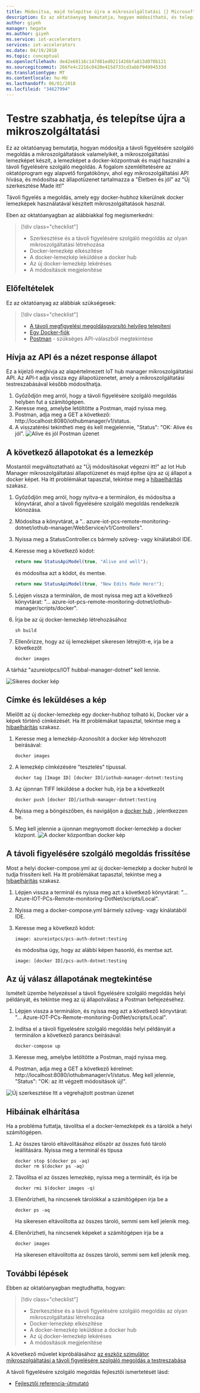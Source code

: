 ```yaml
---
title: Módosítsa, majd telepítse újra a mikroszolgáltatási |} Microsoft Docs
description: Ez az oktatóanyag bemutatja, hogyan módosítható, és telepítse újra a mikroszolgáltatási távoli felügyelete
author: giyeh
manager: hegate
ms.author: giyeh
ms.service: iot-accelerators
services: iot-accelerators
ms.date: 04/19/2018
ms.topic: conceptual
ms.openlocfilehash: de42e68116c147d81ed0211426bfa813d070b121
ms.sourcegitcommit: 266fe4c2216c0420e415d733cd3abbf94994533d
ms.translationtype: MT
ms.contentlocale: hu-HU
ms.lasthandoff: 06/01/2018
ms.locfileid: "34627994"
---
```

# <a name="customize-and-redeploy-a-microservice"></a>Testre szabhatja, és telepítse újra a mikroszolgáltatási

Ez az oktatóanyag bemutatja, hogyan módosítja a távoli figyelésére szolgáló megoldás a mikroszolgáltatások valamelyikét, a mikroszolgáltatási lemezképet készít, a lemezképet a docker-központnak és majd használni a távoli figyelésére szolgáló megoldás. A fogalom szemléltetésére az oktatóprogram egy alapvető forgatókönyv, ahol egy mikroszolgáltatási API hívása, és módosítsa az állapotüzenet tartalmazza a "Életben és jól" az "Új szerkesztése Made itt!"

Távoli figyelés a megoldás, amely egy docker-hubhoz kikerülnek docker lemezképek használatával készített mikroszolgáltatások használ. 

Eben az oktatóanyagban az alábbiakkal fog megismerkedni:

>[!div class="checklist"]
> * Szerkesztése és a távoli figyelésére szolgáló megoldás az olyan mikroszolgáltatási létrehozása
> * Docker-lemezkép elkészítése
> * A docker-lemezkép leküldése a docker hub
> * Az új docker-lemezkép lekéréses
> * A módosítások megjelenítése 

## <a name="prerequisites"></a>Előfeltételek

Ez az oktatóanyag az alábbiak szükségesek:

>[!div class="checklist"]
> * [A távoli megfigyelési megoldásgyorsító helyileg telepíteni](iot-accelerators-remote-monitoring-deploy-local.md)
> * [Egy Docker-fiók](https://hub.docker.com/)
> * [Postman](https://www.getpostman.com/) - szükséges API-válaszból megtekintése

## <a name="call-the-api-and-view-response-status"></a>Hívja az API és a nézet response állapot

Ez a kijelző meghívja az alapértelmezett IoT hub manager mikroszolgáltatási API. Az API-t adja vissza egy állapotüzenetet, amely a mikroszolgáltatási testreszabásával később módosíthatja.

1. Győződjön meg arról, hogy a távoli figyelésére szolgáló megoldás helyben fut a számítógépen.
2. Keresse meg, amelybe letöltötte a Postman, majd nyissa meg.
3. Postman, adja meg a GET a következő: http://localhost:8080/iothubmanager/v1/status.
4. A visszatérési tekintheti meg és kell megjelennie, "Status": "OK: Alive és jól".
![Alive és jól Postman üzenet](./media/iot-accelerators-microservices-example/postman-alive-well.png)

## <a name="change-the-status-and-build-the-image"></a>A következő állapotokat és a lemezkép

Mostantól megváltoztatható az "Új módosításokat végezni itt!" az Iot Hub Manager mikroszolgáltatási állapotüzenet és majd építse újra az új állapot a docker képet. Ha itt problémákat tapasztal, tekintse meg a [hibaelhárítás](#Troubleshoot) szakasz.

1. Győződjön meg arról, hogy nyitva-e a terminálon, és módosítsa a könyvtárat, ahol a távoli figyelésére szolgáló megoldás rendelkezik klónozása. 
2. Módosítsa a könyvtárat, a ".. azure-iot-pcs-remote-monitoring-dotnet/iothub-manager/WebService/v1/Controllers".
3. Nyissa meg a StatusController.cs bármely szöveg- vagy kínálatából IDE. 
4. Keresse meg a következő kódot:

    ```javascript
    return new StatusApiModel(true, "Alive and well");
    ```

    és módosítsa azt a kódot, és mentse.

    ```javascript
    return new StatusApiModel(true, "New Edits Made Here!");
    ```

5. Lépjen vissza a terminálon, de most nyissa meg azt a következő könyvtárat: "... azure-iot-pcs-remote-monitoring-dotnet/iothub-manager/scripts/docker".
6. Írja be az új docker-lemezkép létrehozásához

    ```cmd/sh
    sh build
    ```

7. Ellenőrizze, hogy az új lemezképet sikeresen létrejött-e, írja be a következőt

    ```cmd/sh
    docker images 
    ```

A tárház "azureiotpcs/IOT hubbal-manager-dotnet" kell lennie.

![Sikeres docker kép](./media/iot-accelerators-microservices-example/successful-docker-image.png)

## <a name="tag-and-push-the-image"></a>Címke és leküldéses a kép
Mielőtt az új docker-lemezkép egy docker-hubhoz tolható ki, Docker vár a képek történő címkézését. Ha itt problémákat tapasztal, tekintse meg a [hibaelhárítás](#Troubleshoot) szakasz.

1. Keresse meg a lemezkép-Azonosítót a docker kép létrehozott beírásával:

    ```cmd/sh
    docker images
    ```

2. A lemezkép címkézésére "tesztelés" típussal.

    ```cmd/sh
    docker tag [Image ID] [docker ID]/iothub-manager-dotnet:testing 
    ```

3. Az újonnan TIFF leküldése a docker hub, írja be a következőt

    ```cmd/sh
    docker push [docker ID]/iothub-manager-dotnet:testing
    ```

4. Nyissa meg a böngészőben, és navigáljon a [docker hub](https://hub.docker.com/) , jelentkezzen be.
5. Meg kell jelennie a újonnan megnyomott docker-lemezkép a docker központ.
![A docker központban docker kép](./media/iot-accelerators-microservices-example/docker-image-in-docker-hub.png)

## <a name="update-your-remote-monitoring-solution"></a>A távoli figyelésére szolgáló megoldás frissítése
Most a helyi docker-compose.yml az új docker-lemezkép a docker hubról le tudja frissíteni kell. Ha itt problémákat tapasztal, tekintse meg a [hibaelhárítás](#Troubleshoot) szakasz.

1. Lépjen vissza a terminál és nyissa meg azt a következő könyvtárat: "... Azure-IOT-PCs-Remote-monitoring-DotNet/scripts/Local".
2. Nyissa meg a docker-compose.yml bármely szöveg- vagy kínálatából IDE.
3. Keresse meg a következő kódot:

    ```docker
    image: azureiotpcs/pcs-auth-dotnet:testing
    ```

    és módosítsa úgy, hogy az alábbi képen hasonló, és mentse azt.

    ```cmd/sh
    image: [docker ID]/pcs-auth-dotnet:testing
    ```

## <a name="view-the-new-response-status"></a>Az új válasz állapotának megtekintése
Ismételt üzembe helyezéssel a távoli figyelésére szolgáló megoldás helyi példányát, és tekintse meg az új állapotválasz a Postman befejezéséhez.

1. Lépjen vissza a terminálon, és nyissa meg azt a következő könyvtárat: "... Azure-IOT-PCs-Remote-monitoring-DotNet/scripts/Local".
2. Indítsa el a távoli figyelésére szolgáló megoldás helyi példányát a terminálon a következő parancs beírásával:

    ```cmd/sh
    docker-compose up
    ```

3. Keresse meg, amelybe letöltötte a Postman, majd nyissa meg.
4. Postman, adja meg a GET a következő kérelmet: http://localhost:8080/iothubmanager/v1/status. Meg kell jelennie, "Status": "OK: az itt végzett módosítások új!".

![Új szerkesztése Itt a végrehajtott postman üzenet](./media/iot-accelerators-microservices-example/new-postman-message.png)

## <a name="Troubleshoot"></a>Hibáinak elhárítása

Ha a probléma futtatja, távolítsa el a docker-lemezképek és a tárolók a helyi számítógépen.

1. Az összes tároló eltávolításához először az összes futó tároló leállítására. Nyissa meg a terminál és típusa

    ```cmd/sh
    docker stop $(docker ps -aq)
    docker rm $(docker ps -aq)
    ```
    
2. Távolítsa el az összes lemezkép, nyissa meg a terminált, és írja be 

    ```cmd/sh
    docker rmi $(docker images -q)
    ```

3. Ellenőrizheti, ha nincsenek tárolókkal a számítógépen írja be a

    ```cmd/sh
    docker ps -aq 
    ```

    Ha sikeresen eltávolította az összes tároló, semmi sem kell jelenik meg.

4. Ellenőrizheti, ha nincsenek képeket a számítógépen írja be a

    ```cmd/sh
    docker images
    ```

    Ha sikeresen eltávolította az összes tároló, semmi sem kell jelenik meg.

## <a name="next-steps"></a>További lépések

Ebben az oktatóanyagban megtudhatta, hogyan:

<!-- Repeat task list from intro -->
>[!div class="checklist"]
> * Szerkesztése és a távoli figyelésére szolgáló megoldás az olyan mikroszolgáltatási létrehozása
> * Docker-lemezkép elkészítése
> * A docker-lemezkép leküldése a docker hub
> * Az új docker-lemezkép lekéréses
> * A módosítások megjelenítése 

A következő művelet kipróbálásához [az eszköz szimulátor mikroszolgáltatási a távoli figyelésére szolgáló megoldás a testreszabása](iot-accelerators-remote-monitoring-test.md)

A távoli figyelésére szolgáló megoldás fejlesztői ismertetését lásd:

* [Fejlesztői referencia-útmutató](https://github.com/Azure/azure-iot-pcs-remote-monitoring-dotnet/wiki/Developer-Reference-Guide)
<!-- Next tutorials in the sequence -->

